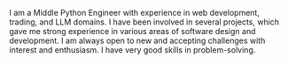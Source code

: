 I am a Middle Python Engineer with experience in web development, trading, and LLM domains. I have been involved in several projects, which gave me strong experience in various areas of software design and development. I am always open to new and accepting challenges with interest and enthusiasm. I have very good skills in problem-solving.
